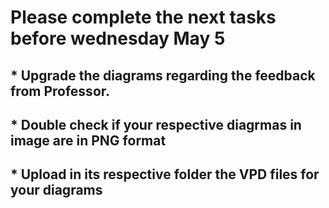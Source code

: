 # Please complete the next tasks before wednesday May 5 

## * Upgrade the diagrams regarding the feedback from Professor.
## * Double check if your respective diagrmas in image are in PNG format
## * Upload in its respective folder the VPD files for your diagrams

